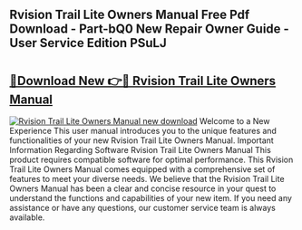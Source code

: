 ## Rvision Trail Lite Owners Manual Free Pdf Download - Part-bQ0 New Repair Owner Guide - User Service Edition PSuLJ

# <h2><a href="http://bc76964.oget.top/?id=Rvision+Trail+Lite+Owners+Manual">🔗Download New 👉🔴 Rvision Trail Lite Owners Manual</a></h2>

[![Rvision Trail Lite Owners Manual new download](https://i.imgur.com/5g1atiW.png)](http://bc76964.oget.top/?id=Rvision+Trail+Lite+Owners+Manual)
Welcome to a New Experience This user manual introduces you to the unique features and functionalities of your new Rvision Trail Lite Owners Manual. Important Information Regarding Software Rvision Trail Lite Owners Manual This product requires compatible software for optimal performance. This Rvision Trail Lite Owners Manual comes equipped with a comprehensive set of features to meet your diverse needs. We believe that the Rvision Trail Lite Owners Manual has been a clear and concise resource in your quest to understand the functions and capabilities of your new item. If you need any assistance or have any questions, our customer service team is always available.
